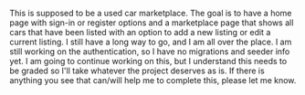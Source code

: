 This is supposed to be a used car marketplace. The goal is to have a home page with sign-in or register options and a marketplace page that shows all cars that have been listed with an option to add a new listing or edit a current listing. I still have a long way to go, and I am all over the place. I am still working on the authentication, so I have no migrations and seeder info yet. I am going to continue working on this, but I understand this needs to be graded so I'll take whatever the project deserves as is. If there is anything you see that can/will help me to complete this, please let me know.